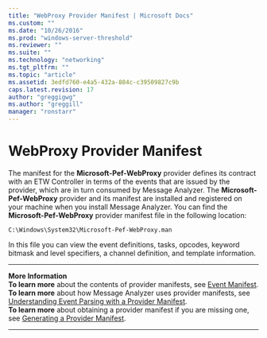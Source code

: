 ```yaml
---
title: "WebProxy Provider Manifest | Microsoft Docs"
ms.custom: ""
ms.date: "10/26/2016"
ms.prod: "windows-server-threshold"
ms.reviewer: ""
ms.suite: ""
ms.technology: "networking"
ms.tgt_pltfrm: ""
ms.topic: "article"
ms.assetid: 3edfd760-e4a5-432a-884c-c39509827c9b
caps.latest.revision: 17
author: "greggigwg"
ms.author: "greggill"
manager: "ronstarr"
---
```


# WebProxy Provider Manifest

The manifest for the **Microsoft-Pef-WebProxy** provider defines its contract with an ETW Controller in terms of the events that are issued by the provider, which are in turn consumed by Message Analyzer. The **Microsoft-Pef-WebProxy** provider and its manifest are installed and registered on your machine when you install Message Analyzer. You can find the **Microsoft-Pef-WebProxy** provider manifest file in the following location:  
  
 `C:\Windows\System32\Microsoft-Pef-WebProxy.man`  
  
 In this file you can view the event definitions, tasks, opcodes, keyword bitmask and level specifiers, a channel definition, and template information.  
  
---  
  
 **More Information**   
 **To learn more** about the contents of provider manifests, see [Event Manifest](etw-framework-conceptual-tutorial.md#BKMK_EventManifest).  
**To learn more** about how Message Analyzer uses provider manifests, see [Understanding Event Parsing with a Provider Manifest](understanding-event-parsing-with-a-provider-manifest.md).  
**To learn more** about obtaining a provider manifest if you are missing one, see [Generating a Provider Manifest](generating-a-provider-manifest.md).   

---